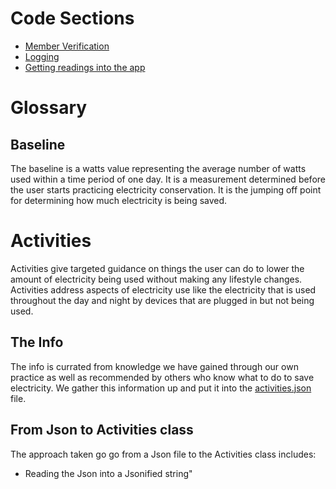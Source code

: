 
# Code Sections 
* [Member Verification](README_additions/member_verification.md)  
* [Logging](README_additions/logging.md)  
* [Getting readings into the app](README_additions/readings.md)

# Glossary
## Baseline
The baseline is a watts value representing the average number of watts used within a time period of one day.  It is a measurement determined before the user starts practicing electricity conservation.  It is the jumping off point for determining how much electricity is being saved.
# Activities
Activities give targeted guidance on things the user can do to lower the amount of electricity being used without making any lifestyle changes.  Activities address aspects of electricity use like the electricity that is used throughout the day and night by devices that are plugged in but not being used.
## The Info
The info is currated from knowledge we have gained through our own practice as well as recommended by others who know what to do to save electricity.  We gather this information up and put it into the [activities.json](https://github.com/BitKnitting/FitHome/blob/master/assets/activities.json) file.
## From Json to Activities class
The approach taken go go from a Json file to the Activities class includes:  
* Reading the Json into a Jsonified string"
